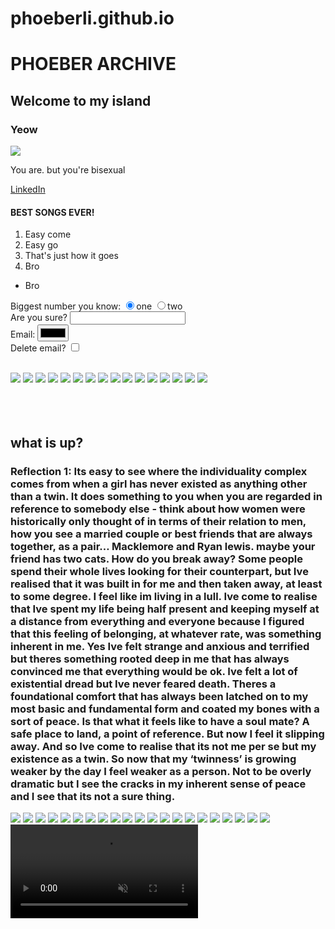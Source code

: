 # phoeberli.github.io
<!DOCTYPE html>
<html>
<head>
    <title>Brat</title>
    <link rel="stylesheet" type="text/css" href="site.css">
</head>
<body>
<h1>PHOEBER ARCHIVE</h1>
<h2>Welcome to my island</h2>
<h3>Yeow</h3>
<img src="https://screenmusings.org/movie/blu-ray/The-Grand-Budapest-Hotel/images/The-Grand-Budapest-Hotel-215.jpg">
<p>You are. but you're bisexual</p>
<a href="https://www.youtube.com/watch?v=bmyLGtCqwwU">LinkedIn</a>
<h4>BEST SONGS EVER!</h4>
<ol>
    <li>Easy come</li>
    <li>Easy go</li>
    <li>That's just how it goes</li>
    <li>Bro</li>
</ol>
<ul>
    <li>Bro</li>
</ul>
<form>
    Biggest number you know:
    <input type="radio" name="biggestNumber" value="one" checked>one
    <input type="radio" name="biggestNumber" value="two">two
    <br>
    Are you sure?
    <input type="text">
    <br>
    Email:
    <input type="color">
    <br>
    Delete email?
    <input type="checkbox">
    <br>
</form>
<br>
<img src="https://screenmusings.org/movie/blu-ray/The-Grand-Budapest-Hotel/images/The-Grand-Budapest-Hotel-215.jpg" class="brodyGrid">
<img src="https://screenmusings.org/movie/blu-ray/The-Grand-Budapest-Hotel/images/The-Grand-Budapest-Hotel-215.jpg" class="brodyGrid">
<img src="https://screenmusings.org/movie/blu-ray/The-Grand-Budapest-Hotel/images/The-Grand-Budapest-Hotel-215.jpg" class="brodyGrid">
<img src="https://screenmusings.org/movie/blu-ray/The-Grand-Budapest-Hotel/images/The-Grand-Budapest-Hotel-215.jpg" class="brodyGrid">
<img src="https://screenmusings.org/movie/blu-ray/The-Grand-Budapest-Hotel/images/The-Grand-Budapest-Hotel-215.jpg" class="brodyGrid">
<img src="https://screenmusings.org/movie/blu-ray/The-Grand-Budapest-Hotel/images/The-Grand-Budapest-Hotel-215.jpg" class="brodyGrid">
<img src="https://screenmusings.org/movie/blu-ray/The-Grand-Budapest-Hotel/images/The-Grand-Budapest-Hotel-215.jpg" class="brodyGrid">
<img src="https://screenmusings.org/movie/blu-ray/The-Grand-Budapest-Hotel/images/The-Grand-Budapest-Hotel-215.jpg" class="brodyGrid">
<img src="https://screenmusings.org/movie/blu-ray/The-Grand-Budapest-Hotel/images/The-Grand-Budapest-Hotel-215.jpg" class="brodyGrid">
<img src="https://screenmusings.org/movie/blu-ray/The-Grand-Budapest-Hotel/images/The-Grand-Budapest-Hotel-215.jpg" class="brodyGrid">
<img src="https://screenmusings.org/movie/blu-ray/The-Grand-Budapest-Hotel/images/The-Grand-Budapest-Hotel-215.jpg" class="brodyGrid">
<img src="https://screenmusings.org/movie/blu-ray/The-Grand-Budapest-Hotel/images/The-Grand-Budapest-Hotel-215.jpg" class="brodyGrid">
<img src="https://screenmusings.org/movie/blu-ray/The-Grand-Budapest-Hotel/images/The-Grand-Budapest-Hotel-215.jpg" class="brodyGrid">
<img src="https://screenmusings.org/movie/blu-ray/The-Grand-Budapest-Hotel/images/The-Grand-Budapest-Hotel-215.jpg" class="brodyGrid">
<img src="https://screenmusings.org/movie/blu-ray/The-Grand-Budapest-Hotel/images/The-Grand-Budapest-Hotel-215.jpg" class="brodyGrid">
<img src="https://screenmusings.org/movie/blu-ray/The-Grand-Budapest-Hotel/images/The-Grand-Budapest-Hotel-215.jpg" class="brodyGrid">
<br>
<br>
<br>
<br>
<h2>
    what is up? 
</h2>
<h3>
    Reflection 1:
    Its easy to see where the individuality complex comes from when a girl has never existed as anything other than a twin. 
    It does something to you when you are regarded in reference to somebody else - think about how women were historically 
    only thought of in terms of their relation to men, how you see a married couple or best friends that are always together, 
    as a pair… Macklemore and Ryan lewis. maybe your friend has two cats. How do you break away? Some people spend 
    their whole lives looking for their counterpart, but Ive realised that it was built in for me and then taken away, at least 
    to some degree. I feel like im living in a lull. Ive come to realise that Ive spent my life being half present and keeping 
    myself at a distance from everything and everyone because I figured that this feeling of belonging, at whatever rate, was 
    something inherent in me. Yes Ive felt strange and anxious and terrified but theres something rooted deep in me that has 
    always convinced me that everything would be ok. Ive felt a lot of existential dread but Ive never feared death. Theres a 
    foundational comfort that has always been latched on to my most basic and fundamental form and coated my bones with a sort 
    of peace. Is that what it feels like to have a soul mate? A safe place to land, a point of reference. But now I feel it 
    slipping away. And so Ive come to realise that its not me per se but my existence as a twin. So now that my ‘twinness’ 
    is growing weaker by the day I feel weaker as a person. Not to be overly dramatic but I see the cracks in my inherent 
    sense of peace and I see that its not a sure thing.
</h3>
<img src="/Users/phoebeli/Desktop/Graphic design studio/2 Time machine/Lin+Shu_Spiral_galaxy_arms_diagram.png" class="centre">
<img src="/Users/phoebeli/Desktop/Graphic design studio/2 Time machine/ruirui_hay-fever-season.jpeg" class="centre">
<img src="/Users/phoebeli/Desktop/Graphic design studio/1 Type/Eurostile refs/Aldo Novarese, “Eurostile, a Synthetic Expression of Our Times”, Pagina, No 4, Jan 1964.png" class="centre">
<img src="/Users/phoebeli/Desktop/Graphic design studio/1 Type/Other refs/Liad_Shadmi-The_Alphabetical_Roo.format-webp.width-2880_GJu1NUssQNt5dxGm.jpeg" class= "centre">
<img src="/Users/phoebeli/Desktop/Album/Panasonic/DCIM/118_PANA/P1180015.JPG" class="centre">
<img src="/Users/phoebeli/Desktop/Archive/PPPP/ON_VIEW_Natural_order_Anna_T.png" class="centre">
<img src="/Users/phoebeli/Desktop/Album/imagesz/fibodoggo.jpeg" class="centre">
<img src="/Users/phoebeli/Desktop/Archive/PPPP/Untitled-1 copy.jpg" class="centre">
<img src="/Users/phoebeli/Desktop/Album/Kodak Ultramax 400 18:10:23/B009336-R1-00-1A.JPG" class="centre">
<img src="/Users/phoebeli/Desktop/Album/Portra 160 2:10:23/B008526-R1-28-29A.JPG" class="centre">
<img src="/Users/phoebeli/Desktop/Archive/2023/SEM1/Image & Media/wayposts/IMAGES/IMG_3541.jpeg" class="centre">
<img src="/Users/phoebeli/Desktop/Archive/2023/SEM1/Image & Media/wayposts/IMAGES 2/haidar, aleppo is worse.jpeg" class="centre">
<img src="/Users/phoebeli/Desktop/Archive/2023/SEM1/Image & Media/wayposts/IMAGES 2/xu 3.jpeg" class="centre">
<img src="/Users/phoebeli/Desktop/Archive/2023/SEM1/Screenprinting/lkjnhbgv.jpeg" class="centre">
<img src="/Users/phoebeli/Desktop/Archive/PPPP/ARCHIGRAM_A-walking-city.png" class="centre">
<img src="/Users/phoebeli/Desktop/Archive/PPPP/Hilma-af-Klint-Tree-of-Knowledge.jpg" class="centre">
<img src="/Users/phoebeli/Desktop/Archive/PPPP/SUPERSTUDIO.jpeg" class="centre">
<img src="/Users/phoebeli/Desktop/Archive/PPPP/pblq_superstudio_monument_1_kl.jpg" class="centre">
<img src="/Users/phoebeli/Desktop/Archive/PPPP/super-4_1240.jpg" class="centre">
<img src="/Users/phoebeli/Desktop/Archive/PPPP/Screenshot 2024-07-03 at 1.57.36 am.png" class="centre">
<img src="/Users/phoebeli/Desktop/Archive/PPPP/rennie-ellis_greek celebration.png" class="centre">
<img src="" class="centre">
<img src="" class="centre">
<img src="" class="centre">
<img src="" class="centre">
<img src="" class="centre">
<img src="" class="centre">
<img src="" class="centre">
<img src="" class="centre">
<img src="" class="centre">
<img src="" class="centre">
<img src="" class="centre">
<img src="" class="centre">
<img src="" class="centre">
<img src="" class="centre">
<img src="" class="centre">
<img src="" class="centre">
<img src="" class="centre">
<img src="" class="centre">
<img src="" class="centre">
<img src="" class="centre">
<img src="" class="centre">
<img src="" class="centre">
<video autoplay muted loop id="bgVideo">
    <source src="/Users/phoebeli/Desktop/Album/Panasonic/MOV/P1170763.mp4" type="video/mp4">
</video>
</body>
</html>
